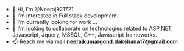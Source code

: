 - 👋 Hi, I’m @Neeraj921721
- 👀 I’m interested in Full stack development.
- 🌱 I’m currently looking for work ...
- 💞️ I’m looking to collaborate on technologies related to ASP.NET, Javascript, Jquery, MSSQL, C++, Javascript frameworks.
- 📫 Reach me via mail **neerajkumargond.dakshana17@gmail.com**

<!---
Neeraj921721/Neeraj921721 is a ✨ special ✨ repository because its `README.md` (this file) appears on your GitHub profile.
You can click the Preview link to take a look at your changes.
--->
